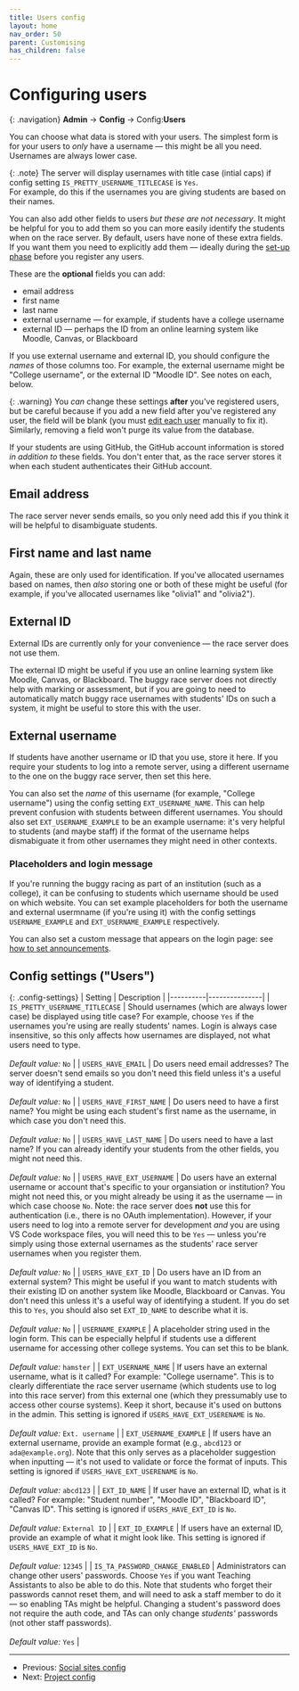 ```yaml
---
title: Users config
layout: home
nav_order: 50
parent: Customising
has_children: false
---
```



# Configuring users

{: .navigation}
**Admin** → **Config** → Config:**Users**

You can choose what data is stored with your users. The simplest form is for
your users to _only_ have a username — this might be all you need. Usernames
are always lower case.

{: .note}
The server will display usernames with title case (intial caps) if config
setting `IS_PRETTY_USERNAME_TITLECASE` is `Yes`.  
For example, do this if the usernames you are giving students are based on
their names.

You can also add other fields to users _but these are not necessary_. It might
be helpful for you to add them so you can more easily identify the students
when on the race server. By default, users have none of these extra fields. If
you want them you need to explicitly add them — ideally during the
[set-up phase](setup-phase) before you register any users.

These are the **optional** fields you can add:

* email address
* first name
* last name
* external username — for example, if students have a college username
* external ID — perhaps the ID from an online learning system like Moodle,
  Canvas, or Blackboard

If you use external username and external ID, you should configure the _names_
of those columns too. For example, the external username might be "College
username", or the external ID "Moodle ID". See notes on each, below.

{: .warning}
You _can_ change these settings **after** you've registered users, but be
careful because if you add a new field after you've registered any user, the
field will be blank (you must [edit each user](../running/user-management)
manually to fix it). Similarly, removing a field won't purge its value from the
database.

If your students are using GitHub, the GitHub account information is stored _in
addition to_ these fields. You don't enter that, as the race server stores it
when each student authenticates their GitHub account.

## Email address

The race server never sends emails, so you only need add this if you think it
will be helpful to disambiguate students.

## First name and last name

Again, these are only used for identification. If you've allocated usernames
based on names, then _also_ storing one or both of these might be useful
(for example, if you've allocated usernames like "olivia1" and "olivia2").

## External ID

External IDs are currently only for your convenience — the race server does
not use them.

The external ID might be useful if you use an online learning system like
Moodle, Canvas, or Blackboard. The buggy race server does not directly help
with marking or assessment, but if you are going to need to automatically
match buggy race usernames with students' IDs on such a system, it might be
useful to store this with the user.


## External username

If students have another username or ID that you use, store it here. If you require your students to log into a remote server, using
a different username to the one on the buggy race server, then set this here.

You can also set the _name_ of this username (for example, "College username")
using the config setting `EXT_USERNAME_NAME`. This can help prevent confusion
with students between different usernames. You should also set
`EXT_USERNAME_EXAMPLE` to be an example username: it's very helpful to students
(and maybe staff) if the format of the username helps dismabiguate it from
other usernames they might need in other contexts.


### Placeholders and login message

If you're running the buggy racing as part of an institution (such as a college), it can be confusing to students which username should be used on
which website. You can set example placeholders for both the username and
external usermname (if you're using it) with the config settings
`USERNAME_EXAMPLE` and `EXT_USERNAME_EXAMPLE` respectively.

You can also set a custom message that appears on the login page:
see [how to set announcements](../running/announcements).


## Config settings ("Users")

{: .config-settings}
| Setting  | Description   |
|----------|---------------|
| `IS_PRETTY_USERNAME_TITLECASE` | Should usernames (which are always lower case) be displayed using title case? For example, choose `Yes` if the usernames you're using are really students' names. Login is always case insensitive, so this only affects how usernames are displayed, not what users need to type.  <br><br> _Default value:_ `No` |
| `USERS_HAVE_EMAIL` | Do users need email addresses? The server doesn't send emails so you don't need this field unless it's a useful way of identifying a student.  <br><br> _Default value:_ `No` |
| `USERS_HAVE_FIRST_NAME` | Do users need to have a first name? You might be using each student's first name as the username, in which case you don't need this.  <br><br> _Default value:_ `No` |
| `USERS_HAVE_LAST_NAME` | Do users need to have a last name? If you can already identify your students from the other fields, you might not need this.  <br><br> _Default value:_ `No` |
| `USERS_HAVE_EXT_USERNAME` | Do users have an external username or account that's specific to your organsiation or institution? You might not need this, or you might already be using it as the username — in which case choose `No`. Note: the race server does **not** use this for authentication (i.e., there is no OAuth implementation). However, if your users need to log into a remote server for development _and_ you are using VS Code workspace files, you will need this to be `Yes` — unless you're simply using those external usernames as the students' race server usernames when you register them.  <br><br> _Default value:_ `No` |
| `USERS_HAVE_EXT_ID` | Do users have an ID from an external system? This might be useful if you want to match students with their existing ID on another system like Moodle, Blackboard or Canvas. You don't need this unless it's a useful way of identifying a student. If you do set this to `Yes`, you should also set `EXT_ID_NAME` to describe what it is.  <br><br> _Default value:_ `No` |
| `USERNAME_EXAMPLE` | A placeholder string used in the login form. This can be especially helpful if students use a different username for accessing other college systems. You can set this to be blank.   <br><br> _Default value:_ `hamster` |
| `EXT_USERNAME_NAME` | If users have an external username, what is it called? For example: "College username". This is to clearly differentiate the race server username (which students use to log into this race server) from this external one (which they pressumably use to access other course systems). Keep it short, because it's used on buttons in the admin. This setting is ignored if `USERS_HAVE_EXT_USERENAME` is `No`.  <br><br> _Default value:_ `Ext. username` |
| `EXT_USERNAME_EXAMPLE` | If users have an external username, provide an example format (e.g., `abcd123` or `ada@example.org`). Note that this only serves as a placeholder suggestion when inputting — it's not used to validate or force the format of inputs. This setting is ignored if `USERS_HAVE_EXT_USERENAME` is `No`.  <br><br> _Default value:_ `abcd123` |
| `EXT_ID_NAME` | If user have an external ID, what is it called? For example: "Student number", "Moodle ID", "Blackboard ID", "Canvas ID". This setting is ignored if `USERS_HAVE_EXT_ID` is `No`.  <br><br> _Default value:_ `External ID` |
| `EXT_ID_EXAMPLE` | If users have an external ID, provide an example of what it might look like. This setting is ignored if `USERS_HAVE_EXT_ID` is `No`.  <br><br> _Default value:_ `12345` |
| `IS_TA_PASSWORD_CHANGE_ENABLED` | Administrators can change other users' passwords. Choose `Yes` if you want Teaching Assistants to also be able to do this. Note that students who forget their passwords cannot reset them, and will need to ask a staff member to do it — so enabling TAs might be helpful. Changing a student's password does not require the auth code, and TAs can only change _students'_ passwords (not other staff passwords).  <br><br> _Default value:_ `Yes` |


 ---
 * Previous: [Social sites config](social)
 * Next: [Project config](project)

